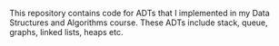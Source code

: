 This repository contains code for ADTs that I implemented in my Data Structures and Algorithms course. These ADTs include stack, queue, graphs, linked lists, heaps etc.
